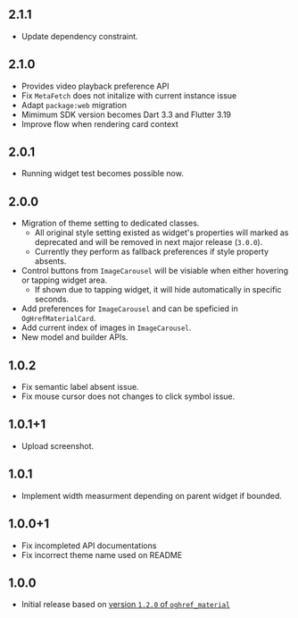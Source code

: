 ## 2.1.1

* Update dependency constraint.

## 2.1.0

* Provides video playback preference API
* Fix `MetaFetch` does not initalize with current instance issue
* Adapt `package:web` migration
* Mimimum SDK version becomes Dart 3.3 and Flutter 3.19
* Improve flow when rendering card context

## 2.0.1

* Running widget test becomes possible now.

## 2.0.0

* Migration of theme setting to dedicated classes.
    * All original style setting existed as widget's properties will marked as deprecated and will be removed in next major release (`3.0.0`).
    * Currently they perform as fallback preferences if style property absents.
* Control buttons from `ImageCarousel` will be visiable when either hovering or tapping widget area.
    * If shown due to tapping widget, it will hide automatically in specific seconds.
* Add preferences for `ImageCarousel` and can be speficied in `OgHrefMaterialCard`.
* Add current index of images in `ImageCarousel`.
* New model and builder APIs.

## 1.0.2

* Fix semantic label absent issue.
* Fix mouse cursor does not changes to click symbol issue.

## 1.0.1+1

* Upload screenshot.

## 1.0.1

* Implement width measurment depending on parent widget if bounded.

## 1.0.0+1

* Fix incompleted API documentations
* Fix incorrect theme name used on README

## 1.0.0

* Initial release based on [version `1.2.0` of `oghref_material`](https://pub.dev/packages/oghref_material)

